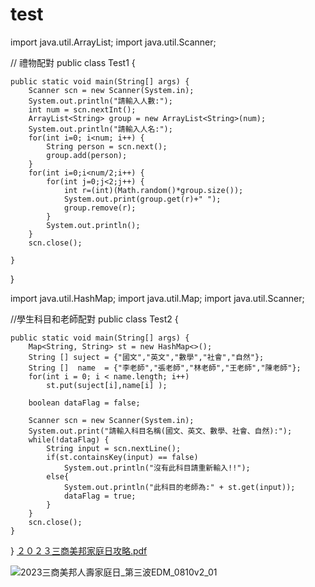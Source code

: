 # test
import java.util.ArrayList;
import java.util.Scanner;

// 禮物配對
public class Test1 {

	public static void main(String[] args) {
		Scanner scn = new Scanner(System.in);
		System.out.println("請輸入人數:");
		int num = scn.nextInt();
		ArrayList<String> group = new ArrayList<String>(num);
		System.out.println("請輸入人名:");
		for(int i=0; i<num; i++) {
			String person = scn.next();
			group.add(person);
		}
		for(int i=0;i<num/2;i++) {
			for(int j=0;j<2;j++) {
				int r=(int)(Math.random()*group.size());
				System.out.print(group.get(r)+" ");
				group.remove(r);
			}
			System.out.println();
		}
		scn.close();

	}

}

import java.util.HashMap;
import java.util.Map;
import java.util.Scanner;

//學生科目和老師配對
public class Test2 {

	public static void main(String[] args) {
		Map<String, String> st = new HashMap<>();
		String [] suject = {"國文","英文","數學","社會","自然"};
		String []  name  = {"李老師","張老師","林老師","王老師","陳老師"};
		for(int i = 0; i < name.length; i++)
			st.put(suject[i],name[i] );
		
		boolean dataFlag = false;
		
		Scanner scn = new Scanner(System.in);
		System.out.print("請輸入科目名稱(國文、英文、數學、社會、自然):");
		while(!dataFlag) {
			String input = scn.nextLine();
			if(st.containsKey(input) == false)
				System.out.println("沒有此科目請重新輸入!!");
			else{
				System.out.println("此科目的老師為:" + st.get(input));
				dataFlag = true;
			}				
		}
		scn.close();
	}
}
[２０２３三商美邦家庭日攻略.pdf](https://github.com/Joe-cc/test/files/12309160/default.pdf)

![2023三商美邦人壽家庭日_第三波EDM_0810v2_01](https://github.com/Joe-cc/test/assets/81282959/008a828e-bf11-47d2-8cbe-f7075a0140fc)


